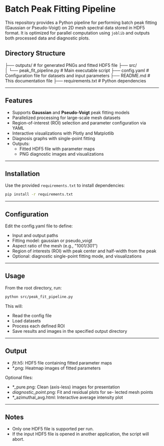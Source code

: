 # Batch Peak Fitting Pipeline
This repository provides a Python pipeline for performing batch peak fitting (Gaussian or Pseudo-Voigt) on 2D mesh spectral data stored in HDF5 format. It is optimized for parallel computation using `joblib` and outputs both processed data and diagnostic plots.


## Directory Structure
├── outputs/                 # for generated PNGs and fitted HDF5 file
├── src/                     
│ └── peak_fit_pipeline.py   # Main executable script
├── config.yaml              # Configuration file for datasets and input parameters
├── README.md                # This documentation file
├── requirements.txt         # Python dependencies

---

## Features
- Supports **Gaussian** and **Pseudo-Voigt** peak fitting models
- Parallelized processing for large-scale mesh datasets
- Region-of-interest (ROI) selection and parameter configuration via YAML
- Interactive visualizations with Plotly and Matplotlib
- Diagnosis graphs with single-point fitting
- Outputs:
  - Fitted HDF5 file with parameter maps
  - PNG diagnostic images and visualizations

---

## Installation
Use the provided `requirements.txt` to install dependencies:

```bash
pip install -r requirements.txt
```

---

## Configuration
Edit the config.yaml file to define:
- Input and output paths
- Fitting model: gaussian or pseudo_voigt
- Aspect ratio of the mesh (e.g., "1001/301")
- Region of interests (ROI) with peak center and half-width from the peak
- Optional: diagnostic single-point fitting mode, and visualizations

---

## Usage
From the root directory, run:

```bash
python src/peak_fit_pipeline.py
```

This will:
- Read the config file
- Load datasets
- Process each defined ROI
- Save results and images in the specified output directory

---

## Output
- *_fit_*.h5: HDF5 file containing fitted parameter maps
- *.png: Heatmap images of fitted parameters

Optional files:
- *_pure.png: Clean (axis-less) images for presentation
- *_diagnostic_point_*.png: Fit and residual plots for se- lected mesh points
- *_azimuthal_avg.html: Interactive average intensity plot

---

## Notes
- Only one HDF5 file is supported per run.
- If the input HDF5 file is opened in another application, the script will abort.
